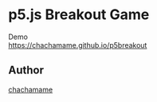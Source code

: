 p5.js Breakout Game
====
Demo  
https://chachamame.github.io/p5breakout

## Author
[chachamame](https://github.com/chachamame)
